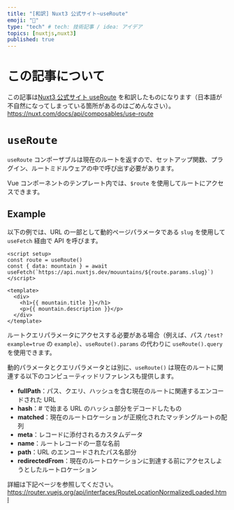 ```yaml
---
title: "[和訳] Nuxt3 公式サイト~useRoute"
emoji: "🤖"
type: "tech" # tech: 技術記事 / idea: アイデア
topics: [nuxtjs,nuxt3]
published: true
---
```

# この記事について
この記事は[Nuxt3 公式サイト useRoute](https://nuxt.com/docs/api/composables/use-route) を和訳したものになります（日本語が不自然になってしまっている箇所があるのはごめんなさい）。
https://nuxt.com/docs/api/composables/use-route

# `useRoute`
`useRoute` コンポーザブルは現在のルートを返すので、セットアップ関数、プラグイン、ルートミドルウェアの中で呼び出す必要があります。

Vue コンポーネントのテンプレート内では、`$route` を使用してルートにアクセスできます。

## Example
以下の例では、URL の一部として動的ページパラメータである `slug` を使用して `useFetch` 経由で API を呼びます。

```Vue:~/pages/[slug].vue
<script setup>
const route = useRoute()
const { data: mountain } = await useFetch(`https://api.nuxtjs.dev/mouuntains/${route.params.slug}`)
</script>

<template>
  <div>
    <h1>{{ mountain.title }}</h1>
    <p>{{ mountain.description }}</p>
  </div>
</template>
```

ルートクエリパラメータにアクセスする必要がある場合（例えば、パス `/test?example=true` の `example`）、`useRoute().params` の代わりに `useRoute().query`を使用できます。

動的パラメータとクエリパラメータとは別に、`useRoute()` は現在のルートに関連する以下のコンピューティッドリファレンスも提供します。
- **fullPath**：パス、クエリ、ハッシュを含む現在のルートに関連するエンコードされた URL
- **hash**：# で始まる URL のハッシュ部分をデコードしたもの
- **matched**：現在のルートロケーションが正規化されたマッチングルートの配列
- **meta**：レコードに添付されるカスタムデータ
- **name**：ルートレコードの一意な名前
- **path**：URL のエンコードされたパス名部分
- **redirectedFrom**：現在のルートロケーションに到達する前にアクセスしようとしたルートロケーション

詳細は下記ページを参照してください。
https://router.vuejs.org/api/interfaces/RouteLocationNormalizedLoaded.html